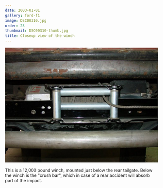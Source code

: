 ```yaml
---
date: 2003-01-01
gallery: ford-f1
image: DSC00310.jpg
order: 23
thumbnail: DSC00310-thumb.jpg
title: Closeup view of the winch
---
```


![Closeup view of the winch](./DSC00310.jpg)

This is a 12,000 pound winch, mounted just below the rear tailgate. Below the winch is the "crush bar", which in case of a rear accident will absorb part of the impact.